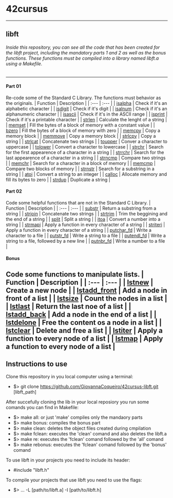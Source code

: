 # 42cursus
---
## libft
###### Inside this repository, you can see all the code that has been created for the libft project, including the mandatory parts 1 and 2 as well as the bonus functions. These functions must be compiled into a library named libft.a using a Makefile.
---
#### Part 01
Re-code some of the Standard C Library. The functions must behavior as the originals.
| Function | Description |
| :--- | :--- |
| [isalpha](https://github.com/GiovannaCoqueiro/42cursus-libft/blob/main/functions/ft_isalpha.c) | Check if it's an alphabetic character |
| [isdigit](https://github.com/GiovannaCoqueiro/42cursus-libft/blob/main/functions/ft_isdigit.c) | Check if it's digit |
| [isalnum](https://github.com/GiovannaCoqueiro/42cursus-libft/blob/main/functions/ft_isalnum.c) | Check if it's an alphanumeric character |
| [isascii](https://github.com/GiovannaCoqueiro/42cursus-libft/blob/main/functions/ft_isascii.c) | Check if it's in the ASCII range |
| [isprint](https://github.com/GiovannaCoqueiro/42cursus-libft/blob/main/functions/ft_isprint.c) | Check if it's a printable character |
| [strlen](https://github.com/GiovannaCoqueiro/42cursus-libft/blob/main/functions/ft_strlen.c) | Calculate the lenght of a string |
| [memset](https://github.com/GiovannaCoqueiro/42cursus-libft/blob/main/functions/ft_memset.c) | Fill the bytes of a block of memory with a constant value |
| [bzero](https://github.com/GiovannaCoqueiro/42cursus-libft/blob/main/functions/ft_bzero.c) | Fill the bytes of a block of memory with zero |
| [memcpy](https://github.com/GiovannaCoqueiro/42cursus-libft/blob/main/functions/ft_memcpy.c) | Copy a memory block |
| [memmove](https://github.com/GiovannaCoqueiro/42cursus-libft/blob/main/functions/ft_memmove.c) | Copy a memory block |
| [strlcpy](https://github.com/GiovannaCoqueiro/42cursus-libft/blob/main/functions/ft_strlcpy.c) | Copy a string |
| [strlcat](https://github.com/GiovannaCoqueiro/42cursus-libft/blob/main/functions/ft_strlcat.c) | Concatenate two strings |
| [toupper](https://github.com/GiovannaCoqueiro/42cursus-libft/blob/main/functions/ft_toupper.c) | Conver a character to uppercase |
| [tolower](https://github.com/GiovannaCoqueiro/42cursus-libft/blob/main/functions/ft_tolower.c) | Convert a character to lowercase |
| [strchr](https://github.com/GiovannaCoqueiro/42cursus-libft/blob/main/functions/ft_strchr.c) | Search for the first appearence of a character in a string |
| [strrchr](https://github.com/GiovannaCoqueiro/42cursus-libft/blob/main/functions/ft_strrchr.c) | Search for the last appearence of a character in a string |
| [strncmp](https://github.com/GiovannaCoqueiro/42cursus-libft/blob/main/functions/ft_strncmp.c) | Compare two strings |
| [memchr](https://github.com/GiovannaCoqueiro/42cursus-libft/blob/main/functions/ft_memchr.c) | Search for a character in a block of memory |
| [memcmp](https://github.com/GiovannaCoqueiro/42cursus-libft/blob/main/functions/ft_memcmp.c) | Compare two blocks of memory |
| [strnstr](https://github.com/GiovannaCoqueiro/42cursus-libft/blob/main/functions/ft_strnstr.c) | Search for a substring in a string |
| [atoi](https://github.com/GiovannaCoqueiro/42cursus-libft/blob/main/functions/ft_atoi.c) | Convert a string to an integer |
| [calloc](https://github.com/GiovannaCoqueiro/42cursus-libft/blob/main/functions/ft_calloc.c) | Allocate memory and fill its bytes to zero |
| [strdup](https://github.com/GiovannaCoqueiro/42cursus-libft/blob/main/functions/ft_strdup.c) | Duplicate a string |

#### Part 02
Code some helpful functions that are not in the Standard C Library.
| Function | Description |
| :--- | :--- |
| [substr](https://github.com/GiovannaCoqueiro/42cursus-libft/blob/main/functions/ft_substr.c) | Return a substring from a string |
| [strjoin](https://github.com/GiovannaCoqueiro/42cursus-libft/blob/main/functions/ft_strjoin.c) | Concatenate two strings |
| [strtrim](https://github.com/GiovannaCoqueiro/42cursus-libft/blob/main/functions/ft_strtrim.c) | Trim the beggining and the end of a string |
| [split](https://github.com/GiovannaCoqueiro/42cursus-libft/blob/main/functions/ft_split.c) | Split a string |
| [itoa](https://github.com/GiovannaCoqueiro/42cursus-libft/blob/main/functions/ft_itoa.c) | Convert a number into a string |
| [strmapi](https://github.com/GiovannaCoqueiro/42cursus-libft/blob/main/functions/ft_strmapi.c) | Apply a function in every character of a string |
| [striteri](https://github.com/GiovannaCoqueiro/42cursus-libft/blob/main/functions/ft_striteri.c) | Apply a function in every character of a string |
| [putchar_fd](https://github.com/GiovannaCoqueiro/42cursus-libft/blob/main/functions/ft_putchar_fd.c) | Write a character to a file |
| [putstr_fd](https://github.com/GiovannaCoqueiro/42cursus-libft/blob/main/functions/ft_putstr_fd.c) | Write a string to a file |
| [putendl_fd](https://github.com/GiovannaCoqueiro/42cursus-libft/blob/main/functions/ft_putendl_fd.c) | Write a string to a file, followed by a new line |
| [putnbr_fd](https://github.com/GiovannaCoqueiro/42cursus-libft/blob/main/functions/ft_putnbr_fd.c) | Write a number to a file |

#### Bonus
Code some functions to manipulate lists.
| Function | Description |
| :--- | :--- |
| [lstnew](https://github.com/GiovannaCoqueiro/42cursus-libft/blob/main/functions/ft_lstnew.c) | Create a new node |
| [lstadd_front](https://github.com/GiovannaCoqueiro/42cursus-libft/blob/main/functions/ft_lstadd_front.c) | Add a node in front of a list |
| [lstsize](https://github.com/GiovannaCoqueiro/42cursus-libft/blob/main/functions/ft_lstsize.c) | Count the nodes in a list |
| [lstlast](https://github.com/GiovannaCoqueiro/42cursus-libft/blob/main/functions/ft_lstlast.c) | Return the last noe of a list |
| [lstadd_back](https://github.com/GiovannaCoqueiro/42cursus-libft/blob/main/functions/ft_lstadd_back.c) | Add a node in the end of a list |
| [lstdelone](https://github.com/GiovannaCoqueiro/42cursus-libft/blob/main/functions/ft_lstdelone.c) | Free the content os a node in a list |
| [lstclear](https://github.com/GiovannaCoqueiro/42cursus-libft/blob/main/functions/ft_lstclear.c) | Delete and free a list |
| [lstiter](https://github.com/GiovannaCoqueiro/42cursus-libft/blob/main/functions/ft_lstiter.c) | Apply a function to every node of a list |
| [lstmap](https://github.com/GiovannaCoqueiro/42cursus-libft/blob/main/functions/ft_lstmap.c) | Apply a function to every node of a list |
---
## Instructions to use
Clone this repository in you local computer using a terminal:
- $> git clone https://github.com/GiovannaCoqueiro/42cursus-libft.git [libft_path]

After succefully cloning the lib in your local reposiory you run some comands you can find in Makefile:
- $> make all: or just 'make' compiles only the mandaory parts
- $> make bonus: compiles the bonus part
- $> make clean: deletes the object files created during cmpilation
- $> make fclean: executes the 'clean' comand and also deletes the libft.a
- $> make re: executes the 'fclean' comand followed by the 'all' comand
- $> make rebonus: executes the 'fclean' comand followed by the 'bonus' comand

To use libft in your projects you need to include its header:
- #include "libft.h"

To compile your projects that use libft you need to use the flags:
- $> ... -L [path/to/libft.a] -I [path/to/libft.h]
